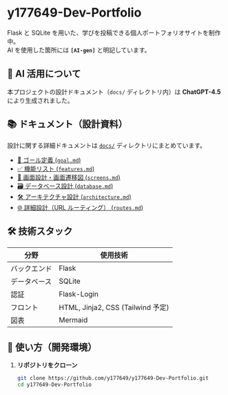 # y177649-Dev-Portfolio

Flask と SQLite を用いた、学びを投稿できる個人ポートフォリオサイトを制作中。  
AI を使用した箇所には **`[AI-gen]`** と明記しています。

## 🤖 AI 活用について
本プロジェクトの設計ドキュメント（`docs/` ディレクトリ内）は **ChatGPT-4.5** により生成されました。

## 📚 ドキュメント（設計資料）
設計に関する詳細ドキュメントは [`docs/`](docs/) ディレクトリにまとめています。

- [📌 ゴール定義 (`goal.md`)](docs/goal.md)
- [✅ 機能リスト (`features.md`)](docs/features.md)
- [📱 画面設計・画面遷移図 (`screens.md`)](docs/screens.md)
- [🗃 データベース設計 (`database.md`)](docs/database.md)
- [🛠 アーキテクチャ設計 (`architecture.md`)](docs/architecture.md)
- [🌐 詳細設計（URL ルーティング） (`routes.md`)](docs/routes.md)

## 🛠 技術スタック
| 分野 | 使用技術 |
|------|----------|
| バックエンド | Flask |
| データベース | SQLite |
| 認証 | Flask-Login |
| フロント | HTML, Jinja2, CSS (Tailwind 予定) |
| 図表 | Mermaid <!-- [AI-gen] --> |

## 🚀 使い方（開発環境）
1. **リポジトリをクローン**
   ```bash
   git clone https://github.com/y177649/y177649-Dev-Portfolio.git
   cd y177649-Dev-Portfolio
